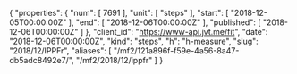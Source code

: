 {
  "properties": {
    "num": [
      7691
    ],
    "unit": [
      "steps"
    ],
    "start": [
      "2018-12-05T00:00:00Z"
    ],
    "end": [
      "2018-12-06T00:00:00Z"
    ],
    "published": [
      "2018-12-06T00:00:00Z"
    ]
  },
  "client_id": "https://www-api.jvt.me/fit",
  "date": "2018-12-06T00:00:00Z",
  "kind": "steps",
  "h": "h-measure",
  "slug": "2018/12/IPPFr",
  "aliases": [
    "/mf2/121a896f-f59e-4a56-8a47-db5adc8492e7/",
    "/mf2/2018/12/ippfr"
  ]
}
